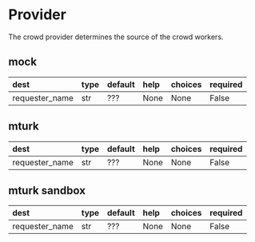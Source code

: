 <!---
  Copyright (c) Meta Platforms and its affiliates.
  This source code is licensed under the MIT license found in the
  LICENSE file in the root directory of this source tree.
-->

# Provider


The crowd provider determines the source of the crowd workers.
## mock


  

|dest|type|default|help|choices|required|
| :--- | :--- | :--- | :--- | :--- | :--- |
|requester_name|str|???|None|None|False|

## mturk


  

|dest|type|default|help|choices|required|
| :--- | :--- | :--- | :--- | :--- | :--- |
|requester_name|str|???|None|None|False|

## mturk sandbox


  

|dest|type|default|help|choices|required|
| :--- | :--- | :--- | :--- | :--- | :--- |
|requester_name|str|???|None|None|False|
